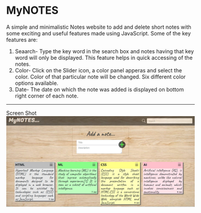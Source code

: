 # MyNOTES
A simple and minimalistic Notes website to add and delete short notes with some exciting and useful features made using JavaScript.
Some of the key features are:

1) Seaarch- Type the key word in the search box and notes having that key word will only be displayed. This feature helps in quick accessing of the notes.
2) Color- Click on the Slider icon, a color panel apperas and select the color. Color of that particular note will be changed. Six different color options available. 
3) Date- The date on which the note was added is displayed on bottom right corner of each note. 
 <hr>
 
 Screen Shot
 ![MyNOTES](https://raw.githubusercontent.com/MaitriDA/MyNOTES/master/ScreenShots%20and%20Demo%20Videos/MyNOTES.JPG)
